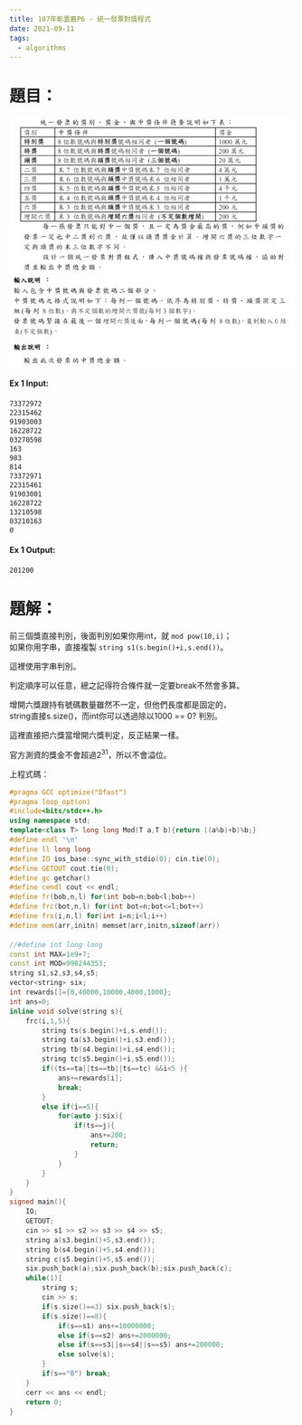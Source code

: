 ```yaml
---
title: 107年彰雲嘉P6 - 統一發票對獎程式
date: 2021-09-11
tags:
  - algorithms
---
```


# **題目：**
![1](/images/6_1.png)

#### Ex 1 Input:
	73372972
	22315462
	91903003
	16228722
	03270598
	163
	983
	814
	73372971
	22315461
	91903001
	16228722
	13210598
	03210163
	0

#### Ex 1 Output:
	201200
	
# 題解：

前三個獎直接判別，後面判別如果你用int，就 `mod pow(10,i)`；  
如果你用字串，直接複製 `string s1(s.begin()+i,s.end())`。

這裡使用字串判別。

判定順序可以任意，總之記得符合條件就一定要break不然會多算。

增開六獎跟持有號碼數量雖然不一定，但他們長度都是固定的，  
string直接s.size()，而int你可以透過除以1000 == 0? 判別。  

這裡直接把六獎當增開六獎判定，反正結果一樣。

官方測資的獎金不會超過$2^{31}$，所以不會溢位。  

上程式碼：

```cpp
#pragma GCC optimize("Ofast")
#pragma loop_opt(on)
#include<bits/stdc++.h>
using namespace std;
template<class T> long long Mod(T a,T b){return ((a%b)+b)%b;}
#define endl '\n'
#define ll long long
#define IO ios_base::sync_with_stdio(0); cin.tie(0);
#define GETOUT cout.tie(0);
#define gc getchar()
#define cendl cout << endl;
#define fr(bob,n,l) for(int bob=n;bob<l;bob++)
#define frc(bot,n,l) for(int bot=n;bot<=l;bot++)
#define frx(i,n,l) for(int i=n;i<l;i++)
#define mem(arr,initn) memset(arr,initn,sizeof(arr))

//#define int long long
const int MAX=1e9+7;
const int MOD=998244353;
string s1,s2,s3,s4,s5;
vector<string> six;
int rewards[]={0,40000,10000,4000,1000};
int ans=0;
inline void solve(string s){
	frc(i,1,5){
		string ts(s.begin()+i,s.end());
		string ta(s3.begin()+i,s3.end());
		string tb(s4.begin()+i,s4.end());
		string tc(s5.begin()+i,s5.end());
		if((ts==ta||ts==tb||ts==tc) &&i<5 ){
			ans+=rewards[i];
			break;
		}
		else if(i==5){
			for(auto j:six){
				if(ts==j){
					ans+=200;
					return;
				}
			}
		}
	}
}
signed main(){
	IO;
	GETOUT;
	cin >> s1 >> s2 >> s3 >> s4 >> s5;
	string a(s3.begin()+5,s3.end());
	string b(s4.begin()+5,s4.end());
	string c(s5.begin()+5,s5.end());
	six.push_back(a);six.push_back(b);six.push_back(c);
	while(1){
		string s;
		cin >> s;
		if(s.size()==3) six.push_back(s);
		if(s.size()==8){
			if(s==s1) ans+=10000000;
			else if(s==s2) ans+=2000000;
			else if(s==s3||s==s4||s==s5) ans+=200000;
			else solve(s);
		}
		if(s=="0") break;
	}
	cerr << ans << endl;
	return 0;
}
```




<style>

.back-to-top {

display: none; /* 默認是隱藏的，這樣在第一屏才不顯示 */

position: fixed; /* 位置是固定的 */

bottom: 20px; /* 顯示在頁面底部 */

right: 30px; /* 顯示在頁面的右邊 */

z-index: 99; /* 確保不被其他功能覆蓋 */

border: 1px solid #5cb85c; /* 顯示邊框 */

outline: none; /* 不顯示外框 */

background-color: #fff; /* 設置背景背景顏色 */

color: #5cb85c; /* 設置文本顏色 */

cursor: pointer; /* 滑鼠移到按鈕上顯示手型 */

padding: 10px 15px 15px 15px; /* 增加一些內邊距 */

border-radius: 10px; /* 增加圓角 */

}

.back-to-top:hover {

background-color: #5cb85c; /* 滑鼠移上去時，反轉顏色 */

color: #fff;

}

</style>

<button class="js-back-to-top back-to-top" title="回到頭部">&#65085;</button>

<script src="https://cdn.staticfile.org/jquery/2.2.4/jquery.min.js"></script>

<script>

$(function () {

var $win = $(window);

var $backToTop = $('.js-back-to-top');

// 當用戶滾動到離頂部100像素時，展示回到頂部按鈕

$win.scroll(function () {

if ($win.scrollTop() > 100) {

$backToTop.show();

} else {

$backToTop.hide();

}

});

// 當用戶點擊按鈕時，通過動畫效果返回頭部

$backToTop.click(function () {

$('html, body').animate({scrollTop: 0}, 200);

});

});

</script>
<script type="text/javascript">
	$(document).ready(function() {
	    //所有連結會在新分頁開啟
		$('a[href^="http"]').each(function() {
			$(this).attr('target', '_blank');
		});
	});
</script>